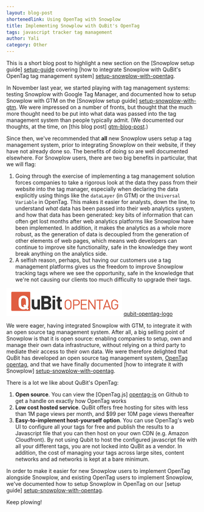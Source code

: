 ```yaml
---
layout: blog-post
shortenedlink: Using OpenTag with Snowplow
title: Implementing Snowplow with QuBit's OpenTag 
tags: javascript tracker tag management
author: Yali
category: Other
---
```


This is a short blog post to highlight a new section on the [Snowplow setup guide] [setup-guide] covering [how to integrate Snowplow with QuBit's OpenTag tag management system] [setup-snowplow-with-opentag].

In November last year, we started playing with tag management systems: testing Snowplow with Google Tag Manager, and documented how to setup Snowplow with GTM on the [Snowplow setup guide] [setup-snowplow-with-gtm]. We were impressed on a number of fronts, but thought that the much more thought need to be put into what data was passed into the tag management system than people typically admit. (We documented our thoughts, at the time, on [this blog post] [gtm-blog-post].) 

Since then, we've recommended that **all** new Snowplow users setup a tag management system, prior to integrating Snowplow on their website, if they have not already done so. The benefits of doing so are well documented elsewhere. For Snowplow users, there are two big benefits in particular, that we will flag:

1. Going through the exercise of implementing a tag management solution forces companies to take a rigorous look at the data they pass from their website into the tag manager, especially when declaring the data explicitly using things like the `dataLayer` (in GTM) or the `Universal Variable` in OpenTag. This makes it easier for analysts, down the line, to understand _what_ data has been passed into their web analytics system, and how that data has been generated: key bits of information that can often get lost months after web analytics platforms like Snowplow have been implemented. In addition, it makes the analytics as a whole more robust, as the generation of data is decoupled from the generation of other elements of web pages, which means web developers can continue to improve site functionality, safe in the knowledge they wont break anything on the analytics side.
2. A selfish reason, perhaps, but having our customers use a tag management platforms gives us the freedom to improve Snowplow tracking tags where we see the opportunity, safe in the knowledge that we're not causing our clients too much difficulty to upgrade their tags.

![qubit-opentag-logo] [qubit-opentag-logo]

We were eager, having integrated Snowplow with GTM, to integrate it with an open source tag management system. After all, a big selling point of Snowplow is that it is open source: enabling companies to setup, own and manage their own data infrastructure, without relying on a third party to mediate their access to their own data. We were therefore delighted that QuBit has developed an open source tag management system, [OpenTag] [opentag], and that we have finally documented [how to integrate it with Snowplow] [setup-snowplow-with-opentag].

There is a lot we like about QuBit's OpenTag:

1. **Open source**. You can view the [OpenTag.js] [opentag-js] on Github to get a handle on exactly how OpenTag works
2. **Low cost hosted service**. QuBit offers free hosting for sites with less than 1M page views per month, and $99 per 10M page views thereafter
3. **Easy-to-implement host-yourself option**. You can use OpenTag's web UI to configure all your tags for free and publish the results to a Javascript file that you can then host on your own CDN (e.g. Amazon Cloudfront). By not using Qubit to host the configured javascript file with all your different tags, you are not locked into QuBit as a vendor. In addition, the cost of managing your tags across large sites, content networks and ad networks is kept at a bare minimum.

In order to make it easier for new Snowplow users to implement OpenTag alongside Snowplow, and existing OpenTag users to implement Snowplow, we've documented how to setup Snowplow in OpenTag on our [setup guide] [setup-snowplow-with-opentag].

Keep plowing!



[opentag]: http://www.opentag.qubitproducts.com/
[setup-snowplow-with-gtm]: https://github.com/snowplow/snowplow/wiki/Integrating-javascript-tags-with-Google-Tag-Manager
[gtm-blog-post]: /blog/2012/11/16/integrating-snowplow-with-google-tag-manager/
[setup-snowplow-with-opentag]: https://github.com/snowplow/snowplow/wiki/Integrating%20Javascript%20tags%20with%20QuBit%20OpenTag
[qubit-opentag-logo]: /static/img/blog/2013/01/qubit-opentag.png
[opentag-js]: https://github.com/QubitProducts/OpenTag/blob/master/OpenTag.js
[setup-guide]: https://github.com/snowplow/snowplow/wiki/Snowplow-setup-guide